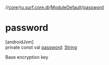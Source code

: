 //[core](../../../index.md)/[ru.surf.core.di](../index.md)/[ModuleDefault](index.md)/[password](password.md)

# password

[androidJvm]\
private const val [password](password.md): [String](https://kotlinlang.org/api/latest/jvm/stdlib/kotlin/-string/index.html)

Base encryption key
